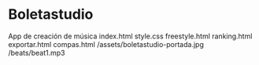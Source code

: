 # Boletastudio
App de creación de música 
index.html
style.css
freestyle.html
ranking.html
exportar.html
compas.html
/assets/boletastudio-portada.jpg
/beats/beat1.mp3